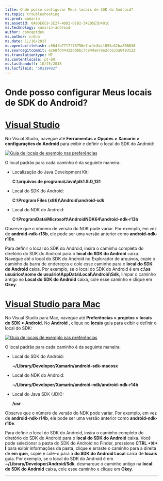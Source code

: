 ```yaml
---
title: Onde posso configurar Meus locais de SDK do Android?
ms.topic: troubleshooting
ms.prod: xamarin
ms.assetid: 6A9DE6E9-3E27-4DD2-87D2-34E95E5D401C
ms.technology: xamarin-android
author: conceptdev
ms.author: crdun
ms.date: 11/16/2017
ms.openlocfilehash: c004fb7717f78750e7ac1e8dc1856a32ba808638
ms.sourcegitcommit: e268fd44422d0bbc7c944a678e2cc633a0493122
ms.translationtype: MT
ms.contentlocale: pt-BR
ms.lasthandoff: 10/25/2018
ms.locfileid: "50119482"
---
```

# <a name="where-can-i-set-my-android-sdk-locations"></a>Onde posso configurar Meus locais de SDK do Android?

# <a name="visual-studiotabwindows"></a>[Visual Studio](#tab/windows)

No Visual Studio, navegue até **Ferramentas > Opções > Xamarin > configurações do Android** para exibir e definir o local do SDK do Android:

[![Guia de locais de exemplo nas preferências](android-sdk-location-images/win/01-locations-sml.png)](android-sdk-location-images/win/01-locations.png#lightbox)

O local padrão para cada caminho é da seguinte maneira:

- Localização do Java Development Kit: 

    **C:\\arquivos de programa\\Java\\jdk1.8.0_131**

- Local do SDK do Android: 

    **C:\\Program Files (x86)\\Android\\android-sdk**

- Local do NDK do Android: 

    **C:\\ProgramData\\Microsoft\\AndroidNDK64\\android-ndk-r13b**

Observe que o número de versão do NDK pode variar. Por exemplo, em vez de **android-ndk-r13b**, ele pode ser uma versão anterior como **android-ndk-r10e**.

Para definir o local do SDK do Android, insira o caminho completo do diretório do SDK do Android para o **local do SDK do Android** caixa. Navegue até o local do SDK do Android no Explorador de arquivos, copie o caminho da barra de endereços e cole esse caminho para o **local do SDK do Android** caixa.
Por exemplo, se o local do SDK do Android é em **c:\\os usuários\\nome de usuário\\AppData\\Local\\Android\\Sdk**, limpar o caminho antigo no  **Local do SDK do Android** caixa, cole esse caminho e clique em **Okey**.

# <a name="visual-studio-for-mactabmacos"></a>[Visual Studio para Mac](#tab/macos)

No Visual Studio para Mac, navegue até **Preferências > projetos > locais do SDK > Android**. No **Android** , clique no **locais** guia para exibir e definir o local do SDK:

[![Guia de locais de exemplo nas preferências](android-sdk-location-images/mac/01-locations-sml.png)](android-sdk-location-images/mac/01-locations.png#lightbox)

O local padrão para cada caminho é da seguinte maneira:

- Local do SDK do Android: 

    **~/Library/Developer/Xamarin/android-sdk-macosx**

- Local do NDK do Android: 

    **~/Library/Developer/Xamarin/android-ndk/android-ndk-r14b**

- Local do Java SDK (JDK): 

    **/usr**

Observe que o número de versão do NDK pode variar. Por exemplo, em vez de **android-ndk-r14b**, ele pode ser uma versão anterior como **android-ndk-r10e**.

Para definir o local do SDK do Android, insira o caminho completo do diretório do SDK do Android para o **local do SDK do Android** caixa. Você pode selecionar a pasta do SDK do Android no Finder, pressione **CTRL +&#8984;+ I** para exibir informações da pasta, clique e arraste o caminho para a direita de **em que:**, copie e cole-o para a **do SDK do Android Local** caixa de **locais** guia. Por exemplo, se o local do SDK do Android é em **~/Library/Developer/Android/Sdk**, desmarque o caminho antigo na **local do SDK do Android** caixa, cole esse caminho e clique em **Okey**.

-----

